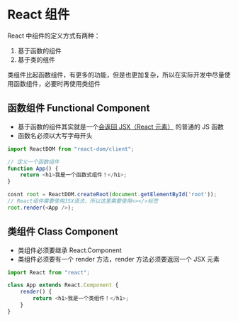 # React 组件

React 中组件的定义方式有两种：

1. 基于函数的组件 
2. 基于类的组件 

类组件比起函数组件，有更多的功能，但是也更加复杂，所以在实际开发中尽量使用函数组件，必要时再使用类组件

## 函数组件 Functional Component

- 基于函数的组件其实就是一个<u>会返回 JSX（React 元素）</u> 的普通的 JS 函数
- 函数名必须以大写字母开头

```js
import ReactDOM from "react-dom/client";

// 定义一个函数组件
function App() {
    return <h1>我是一个函数式组件！</h1>;
}

cosnt root = ReactDOM.createRoot(document.getElementById('root'));
// React组件需要使用JSX语法，所以这里需要使用<></>标签
root.render(<App />);
```

## 类组件 Class Component
- 类组件必须要继承 React.Component
- 类组件必须要有一个 render 方法，render 方法必须要返回一个 JSX 元素

```js
import React from "react"; 

class App extends React.Component {
    render() {
        return <h1>我是一个类组件！</h1>;
    }
}

```

